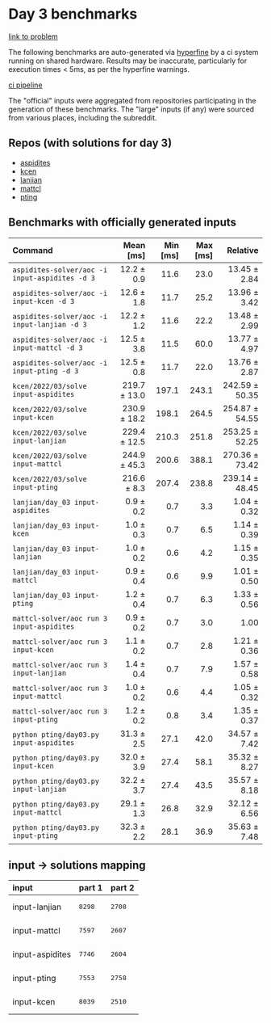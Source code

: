 # Day 3 benchmarks

[link to problem](http://adventofcode.com/2022/day/3)

The following benchmarks are auto-generated via [hyperfine](https://github.com/sharkdp/hyperfine) by a ci system running on shared hardware. Results may be inaccurate, particularly for execution times < 5ms, as per the hyperfine warnings.

[ci pipeline](http://ci.papercode.net:8080/teams/aoc2022/pipelines/aoc-compare-2022)

The "official" inputs were aggregated from repositories participating in the generation of these benchmarks. The "large" inputs (if any) were sourced from various places, including the subreddit.

## Repos (with solutions for day 3)


- [aspidites](https://github.com/aspidites/aoc2022)
- [kcen](https://github.com/kcen/AdventOfCode)
- [lanjian](https://github.com/LanJian/aoc-2022)
- [mattcl](https://github.com/mattcl/aoc2022)
- [pting](https://github.com/pting/aoc2022)

## Benchmarks with officially generated inputs
| Command | Mean [ms] | Min [ms] | Max [ms] | Relative |
|:---|---:|---:|---:|---:|
| `aspidites-solver/aoc -i input-aspidites -d 3` | 12.2 ± 0.9 | 11.6 | 23.0 | 13.45 ± 2.84 |
| `aspidites-solver/aoc -i input-kcen -d 3` | 12.6 ± 1.8 | 11.7 | 25.2 | 13.96 ± 3.42 |
| `aspidites-solver/aoc -i input-lanjian -d 3` | 12.2 ± 1.2 | 11.6 | 22.2 | 13.48 ± 2.99 |
| `aspidites-solver/aoc -i input-mattcl -d 3` | 12.5 ± 3.8 | 11.5 | 60.0 | 13.77 ± 4.97 |
| `aspidites-solver/aoc -i input-pting -d 3` | 12.5 ± 0.8 | 11.7 | 22.0 | 13.76 ± 2.87 |
| `kcen/2022/03/solve input-aspidites` | 219.7 ± 13.0 | 197.1 | 243.1 | 242.59 ± 50.35 |
| `kcen/2022/03/solve input-kcen` | 230.9 ± 18.2 | 198.1 | 264.5 | 254.87 ± 54.55 |
| `kcen/2022/03/solve input-lanjian` | 229.4 ± 12.5 | 210.3 | 251.8 | 253.25 ± 52.25 |
| `kcen/2022/03/solve input-mattcl` | 244.9 ± 45.3 | 200.6 | 388.1 | 270.36 ± 73.42 |
| `kcen/2022/03/solve input-pting` | 216.6 ± 8.3 | 207.4 | 238.8 | 239.14 ± 48.45 |
| `lanjian/day_03 input-aspidites` | 0.9 ± 0.2 | 0.7 | 3.3 | 1.04 ± 0.32 |
| `lanjian/day_03 input-kcen` | 1.0 ± 0.3 | 0.7 | 6.5 | 1.14 ± 0.39 |
| `lanjian/day_03 input-lanjian` | 1.0 ± 0.2 | 0.6 | 4.2 | 1.15 ± 0.35 |
| `lanjian/day_03 input-mattcl` | 0.9 ± 0.4 | 0.6 | 9.9 | 1.01 ± 0.50 |
| `lanjian/day_03 input-pting` | 1.2 ± 0.4 | 0.7 | 6.3 | 1.33 ± 0.56 |
| `mattcl-solver/aoc run 3 input-aspidites` | 0.9 ± 0.2 | 0.7 | 3.0 | 1.00 |
| `mattcl-solver/aoc run 3 input-kcen` | 1.1 ± 0.2 | 0.7 | 2.8 | 1.21 ± 0.36 |
| `mattcl-solver/aoc run 3 input-lanjian` | 1.4 ± 0.4 | 0.7 | 7.9 | 1.57 ± 0.58 |
| `mattcl-solver/aoc run 3 input-mattcl` | 1.0 ± 0.2 | 0.6 | 4.4 | 1.05 ± 0.32 |
| `mattcl-solver/aoc run 3 input-pting` | 1.2 ± 0.2 | 0.8 | 3.4 | 1.35 ± 0.37 |
| `python pting/day03.py input-aspidites` | 31.3 ± 2.5 | 27.1 | 42.0 | 34.57 ± 7.42 |
| `python pting/day03.py input-kcen` | 32.0 ± 3.9 | 27.4 | 58.1 | 35.32 ± 8.27 |
| `python pting/day03.py input-lanjian` | 32.2 ± 3.7 | 27.4 | 43.5 | 35.57 ± 8.18 |
| `python pting/day03.py input-mattcl` | 29.1 ± 1.3 | 26.8 | 32.9 | 32.12 ± 6.56 |
| `python pting/day03.py input-pting` | 32.3 ± 2.2 | 28.1 | 36.9 | 35.63 ± 7.48 |

## input -> solutions mapping
|input|part 1|part 2|
|:---|:---|:---|
|input-lanjian|<pre>8298</pre>|<pre>2708</pre>|
|input-mattcl|<pre>7597</pre>|<pre>2607</pre>|
|input-aspidites|<pre>7746</pre>|<pre>2604</pre>|
|input-pting|<pre>7553</pre>|<pre>2758</pre>|
|input-kcen|<pre>8039</pre>|<pre>2510</pre>|
